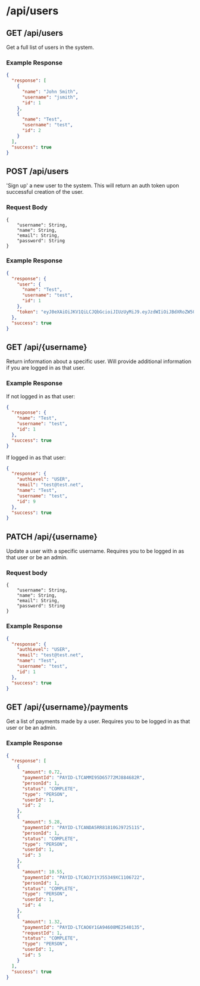 # /api/users

## GET /api/users

Get a full list of users in the system.

### Example Response

```json
{
  "response": [
    {
      "name": "John Smith",
      "username": "jsmith",
      "id": 1
    },
    {
      "name": "Test",
      "username": "test",
      "id": 2
    }
  ],
  "success": true
}
```

## POST /api/users

'Sign up' a new user to the system.
This will return an auth token upon successful
creation of the user.

### Request Body

```
{
	"username": String,
	"name": String,
	"email": String,
	"password": String
}
```

### Example Response

```json
{
  "response": {
    "user": {
      "name": "Test",
      "username": "test",
      "id": 1
    },
    "token": "eyJ0eXAiOiJKV1QiLCJQbGcioiJIUzUyMiJ9.eyJzdWIiOiJBdXRoZW50aWNhdGlvbiIsImlzcyI6InBheWl0Zm9yd2FyZC5jb20iLCJpZCI6OSwiZXhwIjoxNTU2ODI1NTY0fQ.16Nvln04EOUfP-FL390-zrMWsH8-H6OLDTuzCKG5IBnUrr-_4n4-OfDpOBZDQUBSB9MThKqnJSbPDIkImkg5zg"
  },
  "success": true
}
```

## GET /api/{username}

Return information about a specific user.
Will provide additional information if you are logged in as
that user.

### Example Response

If not logged in as that user:

```json
{
  "response": {
    "name": "Test",
    "username": "test",
    "id": 1
  },
  "success": true
}
```

If logged in as that user:

```json
{
  "response": {
    "authLevel": "USER",
    "email": "test@test.net",
    "name": "Test",
    "username": "test",
    "id": 9
  },
  "success": true
}
```

## PATCH /api/{username}

Update a user with a specific username. Requires you to be logged in
as that user or be an admin.

### Request body

```
{
	"username": String,
	"name": String,
	"email": String,
	"password": String
}
```

### Example Response

```json
{
  "response": {
    "authLevel": "USER",
    "email": "test@test.net",
    "name": "Test",
    "username": "test",
    "id": 1
  },
  "success": true
}
```

## GET /api/{username}/payments

Get a list of payments made by a user. Requires you to be logged in
as that user or be an admin.

### Example Response

```json
{
  "response": [
    {
      "amount": 0.72,
      "paymentId": "PAYID-LTCAMMI95D65772MJ884682R",
      "personId": 1,
      "status": "COMPLETE",
      "type": "PERSON",
      "userId": 1,
      "id": 2
    },
    {
      "amount": 5.28,
      "paymentId": "PAYID-LTCANDA5RR81810GJ972511S",
      "personId": 1,
      "status": "COMPLETE",
      "type": "PERSON",
      "userId": 1,
      "id": 3
    },
    {
      "amount": 10.55,
      "paymentId": "PAYID-LTCAOJY1YJ55349XC1106722",
      "personId": 1,
      "status": "COMPLETE",
      "type": "PERSON",
      "userId": 1,
      "id": 4
    },
    {
      "amount": 1.32,
      "paymentId": "PAYID-LTCAO6Y1GA94608ME2540135",
      "requestId": 1,
      "status": "COMPLETE",
      "type": "PERSON",
      "userId": 1,
      "id": 5
    }
  ],
  "success": true
}
```

